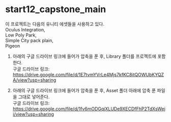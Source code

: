 # start12_capstone_main

이 프로젝트는 다음의 유니티 에셋들을 사용하고 있다.  
Oculus Integration,  
Low Poly Park,  
Simple City pack plain,  
Pigeon    

1.  아래의 구글 드라이브 링크에 들어가 압축을 푼 후, Library 폴더를 프로젝트에 포함한다.  
구글 드라이브 링크: https://drive.google.com/file/d/1E7tvmYVrLe4Mjs7kfKC8itQOWUbKYQZA/view?usp=sharing

2. 아래의 구글 드라이브 링크에 들어가 압축을 푼 후, Asset 폴더 아래에 압축 푼 파일을 그대로 넣어준다.  
구글 드라이브 링크: https://drive.google.com/file/d/1fv6mODGqjXLUDe9XECDfFhP2TdXsWeji/view?usp=sharing    
